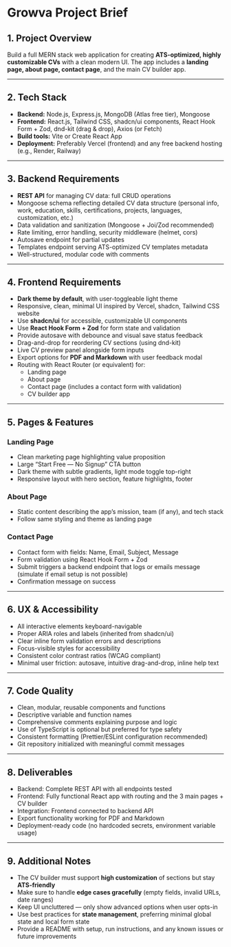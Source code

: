 # **Growva Project Brief**

## 1. **Project Overview**

Build a full MERN stack web application for creating **ATS-optimized, highly customizable CVs** with a clean modern UI. The app includes a **landing page, about page, contact page**, and the main CV builder app.

---

## 2. **Tech Stack**

- **Backend:** Node.js, Express.js, MongoDB (Atlas free tier), Mongoose
- **Frontend:** React.js, Tailwind CSS, shadcn/ui components, React Hook Form + Zod, dnd-kit (drag & drop), Axios (or Fetch)
- **Build tools:** Vite or Create React App
- **Deployment:** Preferably Vercel (frontend) and any free backend hosting (e.g., Render, Railway)

---

## 3. **Backend Requirements**

- **REST API** for managing CV data: full CRUD operations
- Mongoose schema reflecting detailed CV data structure (personal info, work, education, skills, certifications, projects, languages, customization, etc.)
- Data validation and sanitization (Mongoose + Joi/Zod recommended)
- Rate limiting, error handling, security middleware (helmet, cors)
- Autosave endpoint for partial updates
- Templates endpoint serving ATS-optimized CV templates metadata
- Well-structured, modular code with comments

---

## 4. **Frontend Requirements**

- **Dark theme by default**, with user-toggleable light theme
- Responsive, clean, minimal UI inspired by Vercel, shadcn, Tailwind CSS website
- Use **shadcn/ui** for accessible, customizable UI components
- Use **React Hook Form + Zod** for form state and validation
- Provide autosave with debounce and visual save status feedback
- Drag-and-drop for reordering CV sections (using dnd-kit)
- Live CV preview panel alongside form inputs
- Export options for **PDF and Markdown** with user feedback modal
- Routing with React Router (or equivalent) for:
    - Landing page
    - About page
    - Contact page (includes a contact form with validation)
    - CV builder app

---

## 5. **Pages & Features**

### Landing Page

- Clean marketing page highlighting value proposition
- Large “Start Free — No Signup” CTA button
- Dark theme with subtle gradients, light mode toggle top-right
- Responsive layout with hero section, feature highlights, footer

### About Page

- Static content describing the app’s mission, team (if any), and tech stack
- Follow same styling and theme as landing page

### Contact Page

- Contact form with fields: Name, Email, Subject, Message
- Form validation using React Hook Form + Zod
- Submit triggers a backend endpoint that logs or emails message (simulate if email setup is not possible)
- Confirmation message on success

---

## 6. **UX & Accessibility**

- All interactive elements keyboard-navigable
- Proper ARIA roles and labels (inherited from shadcn/ui)
- Clear inline form validation errors and descriptions
- Focus-visible styles for accessibility
- Consistent color contrast ratios (WCAG compliant)
- Minimal user friction: autosave, intuitive drag-and-drop, inline help text

---

## 7. **Code Quality**

- Clean, modular, reusable components and functions
- Descriptive variable and function names
- Comprehensive comments explaining purpose and logic
- Use of TypeScript is optional but preferred for type safety
- Consistent formatting (Prettier/ESLint configuration recommended)
- Git repository initialized with meaningful commit messages

---

## 8. **Deliverables**

- Backend: Complete REST API with all endpoints tested
- Frontend: Fully functional React app with routing and the 3 main pages + CV builder
- Integration: Frontend connected to backend API
- Export functionality working for PDF and Markdown
- Deployment-ready code (no hardcoded secrets, environment variable usage)

---

## 9. **Additional Notes**

- The CV builder must support **high customization** of sections but stay **ATS-friendly**
- Make sure to handle **edge cases gracefully** (empty fields, invalid URLs, date ranges)
- Keep UI uncluttered — only show advanced options when user opts-in
- Use best practices for **state management**, preferring minimal global state and local form state
- Provide a README with setup, run instructions, and any known issues or future improvements

